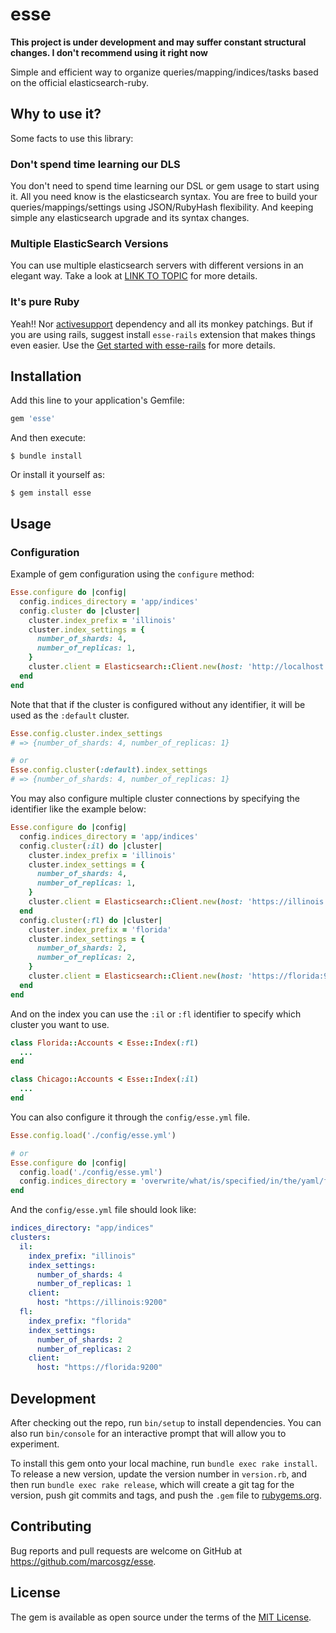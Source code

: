 # esse

**This project is under development and may suffer constant structural changes. I don't recommend using it right now**

Simple and efficient way to organize queries/mapping/indices/tasks based on the official elasticsearch-ruby.

## Why to use it?
Some facts to use this library:

### Don't spend time learning our DLS
You don't need to spend time learning our DSL or gem usage to start using it. All you need know is the elasticsearch syntax. You are free to build your queries/mappings/settings using JSON/RubyHash flexibility. And keeping simple any elasticsearch upgrade and its syntax changes.

### Multiple ElasticSearch Versions
You can use multiple elasticsearch servers with different versions in an elegant way. Take a look at [LINK TO TOPIC](#anchors-id-here) for more details.

### It's pure Ruby
Yeah!! Nor [activesupport](http://github.com/rails/rails/tree/master/activesupport) dependency and all its monkey patchings. But if you are using rails, suggest install `esse-rails` extension that makes things even easier. Use the [Get started with esse-rails](#anchors-id-here) for more details.

## Installation

Add this line to your application's Gemfile:

```ruby
gem 'esse'
```

And then execute:

    $ bundle install

Or install it yourself as:

    $ gem install esse

## Usage

### Configuration

Example of gem configuration using the `configure` method:
```ruby
Esse.configure do |config|
  config.indices_directory = 'app/indices'
  config.cluster do |cluster|
    cluster.index_prefix = 'illinois'
    cluster.index_settings = {
      number_of_shards: 4,
      number_of_replicas: 1,
    }
    cluster.client = Elasticsearch::Client.new(host: 'http://localhost:9200')
  end
end
```

Note that that if the cluster is configured without any identifier, it will be used as the `:default` cluster.

```ruby
Esse.config.cluster.index_settings
# => {number_of_shards: 4, number_of_replicas: 1}

# or
Esse.config.cluster(:default).index_settings
# => {number_of_shards: 4, number_of_replicas: 1}
```

You may also configure multiple cluster connections by specifying the identifier like the example below:
```ruby
Esse.configure do |config|
  config.indices_directory = 'app/indices'
  config.cluster(:il) do |cluster|
    cluster.index_prefix = 'illinois'
    cluster.index_settings = {
      number_of_shards: 4,
      number_of_replicas: 1,
    }
    cluster.client = Elasticsearch::Client.new(host: 'https://illinois:9200')
  end
  config.cluster(:fl) do |cluster|
    cluster.index_prefix = 'florida'
    cluster.index_settings = {
      number_of_shards: 2,
      number_of_replicas: 2,
    }
    cluster.client = Elasticsearch::Client.new(host: 'https://florida:9200')
  end
end
```

And on the index you can use the `:il` or `:fl` identifier to specify which cluster you want to use.

```ruby
class Florida::Accounts < Esse::Index(:fl)
  ...
end

class Chicago::Accounts < Esse::Index(:il)
  ...
end

```

You can also configure it through the `config/esse.yml` file.
```ruby
Esse.config.load('./config/esse.yml')

# or
Esse.configure do |config|
  config.load('./config/esse.yml')
  config.indices_directory = 'overwrite/what/is/specified/in/the/yaml/file'
end
```

And the `config/esse.yml` file should look like:

```yaml
indices_directory: "app/indices"
clusters:
  il:
    index_prefix: "illinois"
    index_settings:
      number_of_shards: 4
      number_of_replicas: 1
    client:
      host: "https://illinois:9200"
  fl:
    index_prefix: "florida"
    index_settings:
      number_of_shards: 2
      number_of_replicas: 2
    client:
      host: "https://florida:9200"
```

## Development

After checking out the repo, run `bin/setup` to install dependencies. You can also run `bin/console` for an interactive prompt that will allow you to experiment.

To install this gem onto your local machine, run `bundle exec rake install`. To release a new version, update the version number in `version.rb`, and then run `bundle exec rake release`, which will create a git tag for the version, push git commits and tags, and push the `.gem` file to [rubygems.org](https://rubygems.org).

## Contributing

Bug reports and pull requests are welcome on GitHub at https://github.com/marcosgz/esse.


## License

The gem is available as open source under the terms of the [MIT License](https://opensource.org/licenses/MIT).
